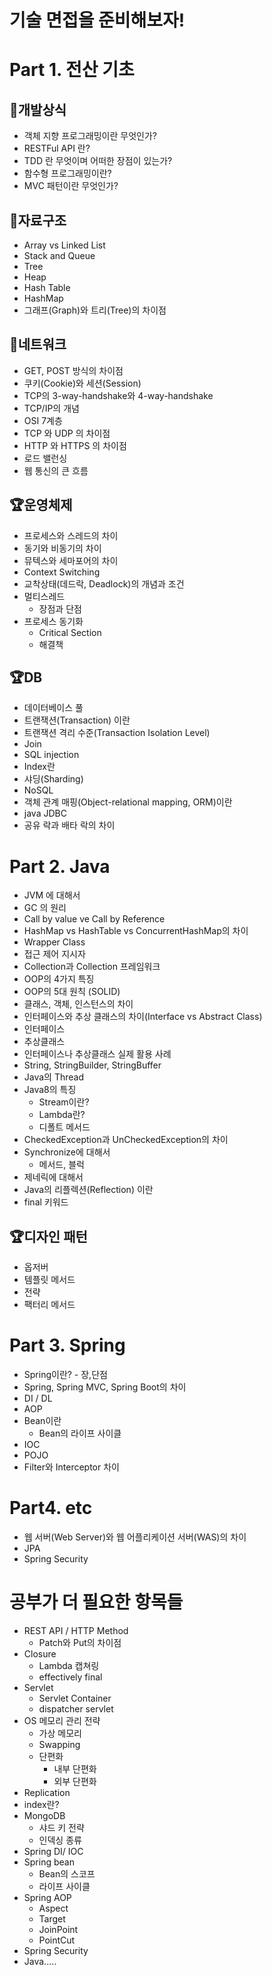 # 기술 면접을 준비해보자!

# Part 1. 전산 기초

## 🎨개발상식

- 객체 지향 프로그래밍이란 무엇인가?
- RESTFul API 란?
- TDD 란 무엇이며 어떠한 장점이 있는가?
- 함수형 프로그래밍이란?
- MVC 패턴이란 무엇인가?

## 🎁자료구조

- Array vs Linked List
- Stack and Queue
- Tree
- Heap
- Hash Table
- HashMap
- 그래프(Graph)와 트리(Tree)의 차이점

## 🎁네트워크

- GET, POST 방식의 차이점
- 쿠키(Cookie)와 세션(Session)
- TCP의 3-way-handshake와 4-way-handshake
- TCP/IP의 개념
- OSI 7계층
- TCP 와 UDP 의 차이점
- HTTP 와 HTTPS 의 차이점
- 로드 밸런싱
- 웹 통신의 큰 흐름

## 🏆운영체제

- 프로세스와 스레드의 차이
- 동기와 비동기의 차이
- 뮤텍스와 세마포어의 차이
- Context Switching
- 교착상태(데드락, Deadlock)의 개념과 조건
- 멀티스레드
    - 장점과 단점
- 프로세스 동기화
    - Critical Section
    - 해결책
    
## 🏆DB

- 데이터베이스 풀
- 트랜잭션(Transaction) 이란
- 트랜잭션 격리 수준(Transaction Isolation Level)
- Join
- SQL injection
- Index란
- 샤딩(Sharding)
- NoSQL
- 객체 관계 매핑(Object-relational mapping, ORM)이란
- java JDBC
- 공유 락과 배타 락의 차이

# Part 2. Java

- JVM 에 대해서
- GC 의 원리
- Call by value ve Call by Reference
- HashMap vs HashTable vs ConcurrentHashMap의 차이
- Wrapper Class
- 접근 제어 지시자
- Collection과 Collection 프레임워크
- OOP의 4가지 특징
- OOP의 5대 원칙 (SOLID)
- 클래스, 객체, 인스턴스의 차이
- 인터페이스와 추상 클래스의 차이(Interface vs Abstract Class)
- 인터페이스
- 추상클래스
- 인터페이스나 추상클래스 실제 활용 사례
- String, StringBuilder, StringBuffer
- Java의 Thread
- Java8의 특징
    - Stream이란?
    - Lambda란?
    - 디폴트 메서드
- CheckedException과 UnCheckedException의 차이
- Synchronize에 대해서
    - 메서드, 블럭
- 제네릭에 대해서
- Java의 리플렉션(Reflection) 이란
- final 키워드

## 🏆디자인 패턴

- 옵저버
- 템플릿 메서드
- 전략
- 팩터리 메서드

# Part 3. Spring

- Spring이란? - 장,단점
- Spring, Spring MVC, Spring Boot의 차이
- DI / DL
- AOP
- Bean이란
    - Bean의 라이프 사이클
- IOC
- POJO
- Filter와 Interceptor 차이

# Part4. etc

- 웹 서버(Web Server)와 웹 어플리케이션 서버(WAS)의 차이
- JPA
- Spring Security

# 공부가 더 필요한 항목들

- REST API / HTTP Method
    - Patch와 Put의 차이점
- Closure
    - Lambda 캡쳐링
    - effectively final
- Servlet
    - Servlet Container
    - dispatcher servlet
- OS 메모리 관리 전략
    - 가상 메모리
    - Swapping
    - 단편화
        - 내부 단편화
        - 외부 단편화
- Replication
- index란?
- MongoDB
    - 샤드 키 전략
    - 인덱싱 종류
- Spring DI/ IOC
- Spring bean
    - Bean의 스코프
    - 라이프 사이클
- Spring AOP
    - Aspect
    - Target
    - JoinPoint
    - PointCut
- Spring Security
- Java.....